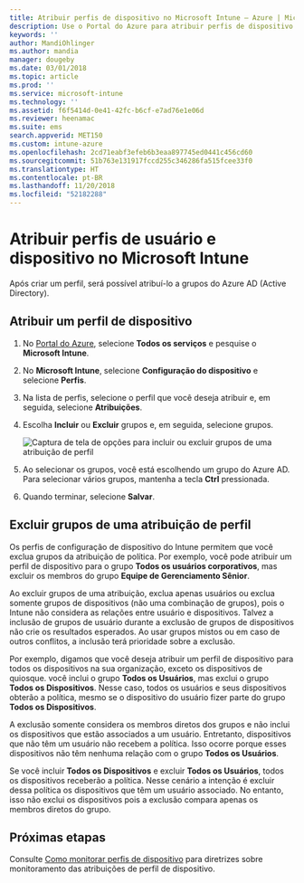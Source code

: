 ```yaml
---
title: Atribuir perfis de dispositivo no Microsoft Intune – Azure | Microsoft Docs
description: Use o Portal do Azure para atribuir perfis de dispositivo e políticas a usuários e a dispositivos. Saiba como excluir grupos de uma atribuição de perfil no Microsoft Intune.
keywords: ''
author: MandiOhlinger
ms.author: mandia
manager: dougeby
ms.date: 03/01/2018
ms.topic: article
ms.prod: ''
ms.service: microsoft-intune
ms.technology: ''
ms.assetid: f6f5414d-0e41-42fc-b6cf-e7ad76e1e06d
ms.reviewer: heenamac
ms.suite: ems
search.appverid: MET150
ms.custom: intune-azure
ms.openlocfilehash: 2cd71eabf3efeb6b3eaa897745ed0441c456cd60
ms.sourcegitcommit: 51b763e131917fccd255c346286fa515fcee33f0
ms.translationtype: HT
ms.contentlocale: pt-BR
ms.lasthandoff: 11/20/2018
ms.locfileid: "52182288"
---
```

# <a name="assign-user-and-device-profiles-in-microsoft-intune"></a>Atribuir perfis de usuário e dispositivo no Microsoft Intune

Após criar um perfil, será possível atribuí-lo a grupos do Azure AD (Active Directory).

## <a name="assign-a-device-profile"></a>Atribuir um perfil de dispositivo

1. No [Portal do Azure](https://portal.azure.com), selecione **Todos os serviços** e pesquise o **Microsoft Intune**.
2. No **Microsoft Intune**, selecione **Configuração do dispositivo** e selecione **Perfis**.
3. Na lista de perfis, selecione o perfil que você deseja atribuir e, em seguida, selecione **Atribuições**.
4. Escolha **Incluir** ou **Excluir** grupos e, em seguida, selecione grupos.  

    ![Captura de tela de opções para incluir ou excluir grupos de uma atribuição de perfil](./media/group-include-exclude.png)

5. Ao selecionar os grupos, você está escolhendo um grupo do Azure AD. Para selecionar vários grupos, mantenha a tecla **Ctrl** pressionada.
6. Quando terminar, selecione **Salvar**.

## <a name="exclude-groups-from-a-profile-assignment"></a>Excluir grupos de uma atribuição de perfil

Os perfis de configuração de dispositivo do Intune permitem que você exclua grupos da atribuição de política. Por exemplo, você pode atribuir um perfil de dispositivo para o grupo **Todos os usuários corporativos**, mas excluir os membros do grupo **Equipe de Gerenciamento Sênior**.

Ao excluir grupos de uma atribuição, exclua apenas usuários ou exclua somente grupos de dispositivos (não uma combinação de grupos), pois o Intune não considera as relações entre usuário e dispositivos. Talvez a inclusão de grupos de usuário durante a exclusão de grupos de dispositivos não crie os resultados esperados. Ao usar grupos mistos ou em caso de outros conflitos, a inclusão terá prioridade sobre a exclusão.

Por exemplo, digamos que você deseja atribuir um perfil de dispositivo para todos os dispositivos na sua organização, exceto os dispositivos de quiosque. você inclui o grupo **Todos os Usuários**, mas exclui o grupo **Todos os Dispositivos**. Nesse caso, todos os usuários e seus dispositivos obterão a política, mesmo se o dispositivo do usuário fizer parte do grupo **Todos os Dispositivos**.

A exclusão somente considera os membros diretos dos grupos e não inclui os dispositivos que estão associados a um usuário. Entretanto, dispositivos que não têm um usuário não recebem a política. Isso ocorre porque esses dispositivos não têm nenhuma relação com o grupo **Todos os Usuários**.

Se você incluir **Todos os Dispositivos** e excluir **Todos os Usuários**, todos os dispositivos receberão a política. Nesse cenário a intenção é excluir dessa política os dispositivos que têm um usuário associado. No entanto, isso não exclui os dispositivos pois a exclusão compara apenas os membros diretos do grupo.

## <a name="next-steps"></a>Próximas etapas
Consulte [Como monitorar perfis de dispositivo](device-profile-monitor.md) para diretrizes sobre monitoramento das atribuições de perfil de dispositivo.
